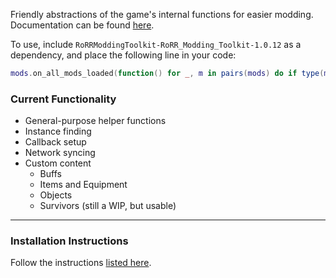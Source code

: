 Friendly abstractions of the game's internal functions for easier modding.  
Documentation can be found [here](https://github.com/RoRRModdingToolkit/RoRR_Modding_Toolkit/wiki).  

To use, include `RoRRModdingToolkit-RoRR_Modding_Toolkit-1.0.12` as a dependency, and place the following line in your code:  
```lua
mods.on_all_mods_loaded(function() for _, m in pairs(mods) do if type(m) == "table" and m.RoRR_Modding_Toolkit then Actor = m.Actor Buff = m.Buff Callback = m.Callback Equipment = m.Equipment Helper = m.Helper Instance = m.Instance Item = m.Item Net = m.Net Object = m.Object Player = m.Player Resources = m.Resources Survivor = m.Survivor break end end end)

```

### Current Functionality
* General-purpose helper functions
* Instance finding
* Callback setup
* Network syncing
* Custom content
    * Buffs
    * Items and Equipment
    * Objects
    * Survivors (still a WIP, but usable)

---

### Installation Instructions
Follow the instructions [listed here](https://docs.google.com/document/d/1NgLwb8noRLvlV9keNc_GF2aVzjARvUjpND2rxFgxyfw/edit?usp=sharing).
